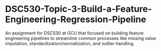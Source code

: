 # DSC530-Topic-3-Build-a-Feature-Engineering-Regression-Pipeline
An assignment for DSC530 at GCU that focused on building feature engineering pipelines to streamline common processes like missing value imputation, standardization/normalization, and outlier handling.
